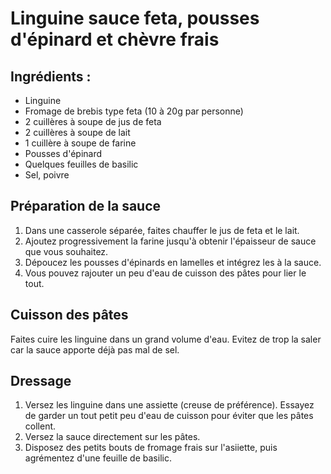 # Linguine sauce feta, pousses d'épinard et chèvre frais

## Ingrédients :
- Linguine
- Fromage de brebis type feta (10 à 20g par personne)
- 2 cuillères à soupe de jus de feta
- 2 cuillères à soupe de lait
- 1 cuillère à soupe de farine
- Pousses d'épinard
- Quelques feuilles de basilic
- Sel, poivre

## Préparation de la sauce
1. Dans une casserole séparée, faites chauffer le jus de feta et le lait.
2. Ajoutez progressivement la farine jusqu'à obtenir l'épaisseur de sauce que vous souhaitez.
3. Dépoucez les pousses d'épinards en lamelles et intégrez les à la sauce.
4. Vous pouvez rajouter un peu d'eau de cuisson des pâtes pour lier le tout.

## Cuisson des pâtes

Faites cuire les linguine dans un grand volume d'eau. Evitez de trop la saler car la sauce apporte déjà pas mal de sel.

## Dressage

1. Versez les linguine dans une assiette (creuse de préférence). Essayez de garder un tout petit peu d'eau de cuisson pour éviter que les pâtes collent.
2. Versez la sauce directement sur les pâtes.
3. Disposez des petits bouts de fromage frais sur l'asiiette, puis agrémentez d'une feuille de basilic.
